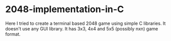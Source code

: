 # 2048-implementation-in-C
Here I tried to create a terminal based 2048 game using simple 
 C libraries. It doesn't use any GUI library.
 It has 3x3, 4x4 and 5x5 (possibly nxn) game format.
